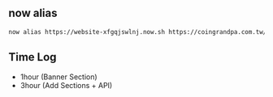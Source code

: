 ## now alias
```sh
now alias https://website-xfgqjswlnj.now.sh https://coingrandpa.com.tw/
```

## Time Log
  - 1hour (Banner Section)
  - 3hour (Add Sections + API)
